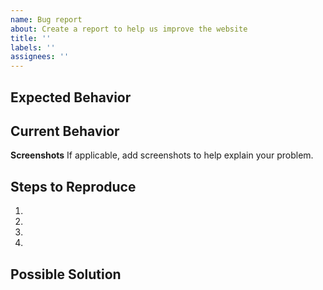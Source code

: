 ```yaml
---
name: Bug report
about: Create a report to help us improve the website
title: ''
labels: ''
assignees: ''
---
```


## Expected Behavior

<!--- Tell us what should happen -->

## Current Behavior

<!--- Tell us what happens instead of the expected behavior -->

**Screenshots**
If applicable, add screenshots to help explain your problem.

## Steps to Reproduce

<!--- Provide a link to a live example, or an unambiguous set of steps to -->
<!--- reproduce this bug. Include code to reproduce, if relevant -->

1.
2.
3.
4.

## Possible Solution

<!--- Not obligatory, but suggest a fix/reason for the bug, -->
